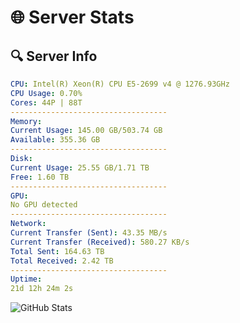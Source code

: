 # 🌐 Server Stats
## 🔍 Server Info
```yaml
CPU: Intel(R) Xeon(R) CPU E5-2699 v4 @ 1276.93GHz
CPU Usage: 0.70%
Cores: 44P | 88T
-----------------------------------
Memory:
Current Usage: 145.00 GB/503.74 GB
Available: 355.36 GB
-----------------------------------
Disk:
Current Usage: 25.55 GB/1.71 TB
Free: 1.60 TB
-----------------------------------
GPU:
No GPU detected
-----------------------------------
Network:
Current Transfer (Sent): 43.35 MB/s
Current Transfer (Received): 580.27 KB/s
Total Sent: 164.63 TB
Total Received: 2.42 TB
-----------------------------------
Uptime:
21d 12h 24m 2s
```
![GitHub Stats](https://img.shields.io/badge/Updated-2025-03-01_11:07:20-blue)